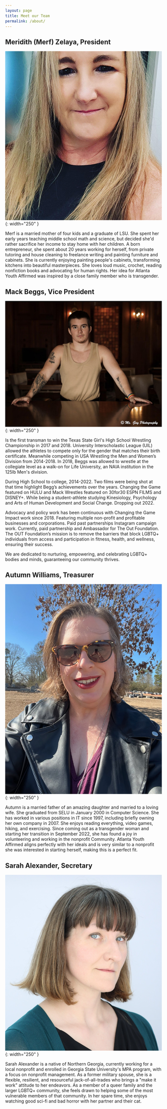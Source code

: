 ```yaml
---
layout: page
title: Meet our Team
permalink: /about/
---
```

Meridith (Merf) Zelaya, President
---

![picture of Merf Zelaya](./images/merf.jpg){: width="250" }

Merf is a married mother of four kids and a graduate of LSU. She spent her early years teaching middle school math and science, but decided she'd rather sacrifice her income to stay home with her children. A born entrepreneur,  she spent about 20 years working for herself, from private tutoring and house cleaning to freelance writing and painting furniture and cabinets. She is currently enjoying painting people's cabinets, transforming kitchens into beautiful masterpieces. She loves loud music, crochet, reading nonfiction books and advocating for human rights. Her idea for Atlanta Youth Affirmed was inspired by a close family member who is transgender.


Mack Beggs, Vice President
---
![picture of Mack Beggs](./images/mack.png){: width="250" }

Is the first transman to win the Texas State Girl's High School Wrestling Championship in 2017 and 2018. University Interscholastic League (UIL) allowed the athletes to compete only for the gender that matches their birth certificate. Meanwhile competing in USA Wrestling the Men and Women’s Division from 2014-2018. In 2018, Beggs was allowed to wrestle at the collegiate level as a walk-on for Life University, an NAIA institution in the 125lb Men's division.

During High School to college, 2014-2022. Two films were being shot at that time highlight Begg’s achievements over the years. Changing the Game featured on HULU and Mack Wrestles featured on 30for30 ESPN FILMS and DISNEY+. While being a student-athlete studying Kinesiology, Psychology and Arts of Human Development and Social Change. Dropping out 2022.

Advocacy and policy work has been continuous with Changing the Game Impact work since 2018. Featuring multiple non-profit and profitable businesses and corporations. Paid past partnerships Instagram campaign work. Currently, paid partnership and Ambassador for The Out Foundation. The OUT Foundation’s mission is to remove the barriers that block LGBTQ+ individuals from access and participation in fitness, health, and wellness, ensuring their success.

We are dedicated to nurturing, empowering, and celebrating LGBTQ+ bodies and minds, guaranteeing our community thrives.

Autumn Williams, Treasurer
---
![picture of Autumn Williams](./images/autumn.png){: width="250" }

Autumn is a married father of an amazing daughter and married to a loving wife. She graduated from SELU in January 2000 in Computer Science. She has worked in various positions in IT since 1997, including briefly owning her own company in 2007. She enjoys reading everything, video games, hiking, and exercising. Since coming out as a transgender woman and starting her transition in September 2022, she has found a joy in volunteering and working in the nonprofit Community. Atlanta Youth Affirmed aligns perfectly with her ideals and is very similar to a nonprofit she was interested in starting herself, making this is a perfect fit.

Sarah Alexander, Secretary
---
![picture of Sarah Alexander](./images/sarah.jpg){: width="250" }

Sarah Alexander is a native of Northern Georgia, currently working for a local nonprofit and enrolled in Georgia State University's MPA program, with a focus on nonprofit management. As a former military spouse, she is a flexible, resilient, and resourceful jack-of-all-trades who brings a "make it work" attitude to her endeavors. As a member of a queer family and the larger LGBTQ+ community, she feels drawn to helping some of the most vulnerable members of that community. In her spare time, she enjoys watching good sci-fi and bad horror with her partner and their cat.
